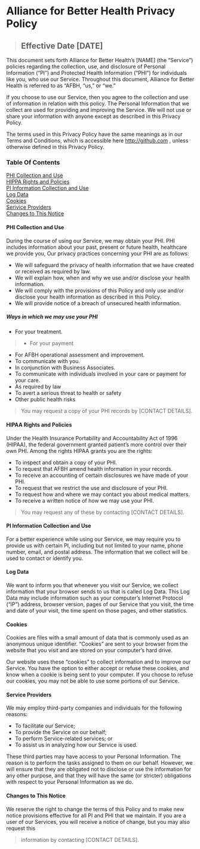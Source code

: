 # **Alliance for Better Health Privacy Policy**

> ## **Effective Date [DATE]**

This document sets forth Alliance for Better Health’s [NAME] (the “Service”) policies regarding the collection, use, and disclosure of Personal Information (“PI”) and Protected Health Information (“PHI”) for individuals like you, who use our Service. Throughout this document, Alliance for Better Health is referred to as “AFBH, “us,” or “we.”

If you choose to use our Service, then you agree to the collection and use of information in relation with this policy. The Personal Information that we collect are used for providing and improving the Service. We will not use or share your information with anyone except as described in this Privacy Policy.

The terms used in this Privacy Policy have the same meanings as in our Terms and Conditions, which is accessible  here http://github.com , unless otherwise defined in this Privacy Policy.

### **Table Of Contents**

[PHI Collection and Use](https://github.com/TransparentHealth/legal-docs/blob/master/privacy.md#phi-collection-and-use)<br/>
[HIPPA Rights and Policies](https://github.com/TransparentHealth/legal-docs/blob/master/privacy.md#hipaa-rights-and-policies)<br/>
[PI Information Collection and Use](https://github.com/TransparentHealth/legal-docs/blob/master/privacy.md#pi-information-collection-and-use)<br/>
[Log Data](https://github.com/TransparentHealth/legal-docs/blob/master/privacy.md#log-data)<br/>
[Cookies](https://github.com/TransparentHealth/legal-docs/blob/master/privacy.md#cookies)<br/>
[Serivice Providers](https://github.com/TransparentHealth/legal-docs/blob/master/privacy.md#service-providers)<br/>
[Changes to This Notice](https://github.com/TransparentHealth/legal-docs/blob/master/privacy.md#changes-to-this-notice)<br/>


#### **PHI Collection and Use**
During the course of using our Service, we may obtain your PHI. PHI includes information about your past, present or future health, healthcare we provide you, Our privacy practices concerning your PHI are as follows:
* We will safeguard the privacy of health information that we have created or received as required by law.
* We will explain how, when and why we use and/or disclose your health information.
* We will comply with the provisions of this Policy and only use and/or disclose your health information as described in         this Policy.
* We will provide notice of a breach of unsecured health information.

##### Ways in which we may use your PHI

* For your treatment. 
> * For your payment 
* For AFBH operational assessment and improvement. 
* To communicate with you. 
* In conjunction with Business Associates.  
* To communicate with individuals involved in your care or payment for your care. 
* As required by law 
* To avert a serious threat to health or safety 
* Other public health risks 

> You may request a copy of your PHI records by [CONTACT DETAILS].

#### **HIPAA Rights and Policies**
Under the Health Insurance Portability and Accountability Act of 1996 (HIPAA), the federal government granted patient’s more control over their own PHI. Among the rights HIPAA grants you are the rights:
* To inspect and obtain a copy of your PHI.
* To request that AFBH amend health information in your records.
* To receive an accounting of certain disclosures we have made of your PHI.
* To request that we restrict the use and disclosure of your PHI.
* To request how and where we may contact you about medical matters.
* To receive a written notice of how we may use your PHI.

> You may request any of these by contacting [CONTACT DETAILS].

#### **PI Information Collection and Use**
For a better experience while using our Service, we may require you to provide us with certain PI, including but not limited to your name, phone number, email, and postal address. The information that we collect will be used to contact or identify you.

#### **Log Data**
We want to inform you that whenever you visit our Service, we collect information that your browser sends to us that is called Log Data. This Log Data may include information such as your computer’s Internet Protocol (“IP”) address, browser version, pages of our Service that you visit, the time and date of your visit, the time spent on those pages, and other statistics.

#### **Cookies**
Cookies are files with a small amount of data that is commonly used as an anonymous unique identifier. “Cookies” are sent to your browser from the website that you visit and are stored on your computer’s hard drive.

Our website uses these “cookies” to collect information and to improve our Service. You have the option to either accept or refuse these cookies, and know when a cookie is being sent to your computer. If you choose to refuse our cookies, you may not be able to use some portions of our Service.

#### **Service Providers**
We may employ third-party companies and individuals for the following reasons:
* To facilitate our Service;
* To provide the Service on our behalf;
* To perform Service-related services; or
* To assist us in analyzing how our Service is used.

These third parties may have access to your Personal Information. The reason is to perform the tasks assigned to them on our behalf. However, we will ensure that they are obligated not to disclose or use the information for any other purpose, and that they will have the same (or stricter) obligations with respect to your Personal Information as we do.

#### **Changes to This Notice**
We reserve the right to change the terms of this Policy and to make new notice provisions effective for all PI and PHI that we maintain. If you are a user of our Services, you will receive a notice of change, but you may also request this 
> information by contacting [CONTACT DETAILS].
